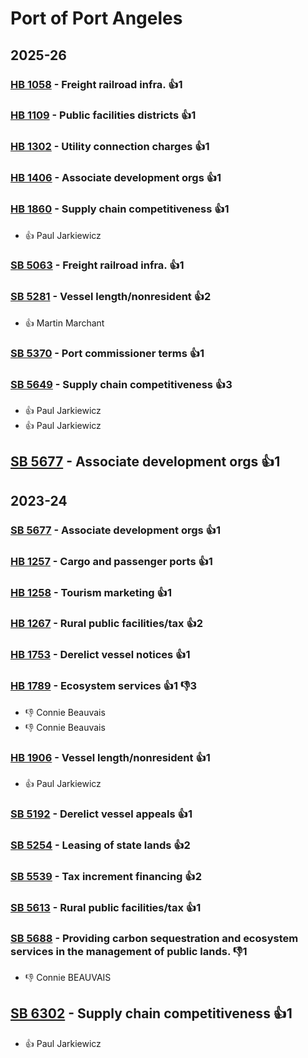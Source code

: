# Port of Port Angeles
## 2025-26

### [HB 1058](/bill/2025-26/hb/1058/) - Freight railroad infra. 👍1  

### [HB 1109](/bill/2025-26/hb/1109/) - Public facilities districts 👍1  

### [HB 1302](/bill/2025-26/hb/1302/) - Utility connection charges 👍1  

### [HB 1406](/bill/2025-26/hb/1406/) - Associate development orgs 👍1  

### [HB 1860](/bill/2025-26/hb/1860/) - Supply chain competitiveness 👍1  
* 👍 Paul Jarkiewicz

### [SB 5063](/bill/2025-26/sb/5063/) - Freight railroad infra. 👍1  

### [SB 5281](/bill/2025-26/sb/5281/) - Vessel length/nonresident 👍2  
* 👍 Martin Marchant

### [SB 5370](/bill/2025-26/sb/5370/) - Port commissioner terms 👍1  

### [SB 5649](/bill/2025-26/sb/5649/) - Supply chain competitiveness 👍3  
* 👍 Paul Jarkiewicz
* 👍 Paul Jarkiewicz

## [SB 5677](/bill/2025-26/sb/5677/) - Associate development orgs 👍1  

## 2023-24

### [SB 5677](/bill/2023-24/sb/5677/) - Associate development orgs 👍1  

### [HB 1257](/bill/2023-24/hb/1257/) - Cargo and passenger ports 👍1  

### [HB 1258](/bill/2023-24/hb/1258/) - Tourism marketing 👍1  

### [HB 1267](/bill/2023-24/hb/1267/) - Rural public facilities/tax 👍2  

### [HB 1753](/bill/2023-24/hb/1753/) - Derelict vessel notices 👍1  

### [HB 1789](/bill/2023-24/hb/1789/) - Ecosystem services 👍1 👎3 
* 👎 Connie Beauvais
* 👎 Connie Beauvais

### [HB 1906](/bill/2023-24/hb/1906/) - Vessel length/nonresident 👍1  
* 👍 Paul Jarkiewicz

### [SB 5192](/bill/2023-24/sb/5192/) - Derelict vessel appeals 👍1  

### [SB 5254](/bill/2023-24/sb/5254/) - Leasing of state lands 👍2  

### [SB 5539](/bill/2023-24/sb/5539/) - Tax increment financing 👍2  

### [SB 5613](/bill/2023-24/sb/5613/) - Rural public facilities/tax 👍1  

### [SB 5688](/bill/2023-24/sb/5688/) - Providing carbon sequestration and ecosystem services in the management of public lands.  👎1 
* 👎 Connie BEAUVAIS

## [SB 6302](/bill/2023-24/sb/6302/) - Supply chain competitiveness 👍1  
* 👍 Paul Jarkiewicz
